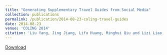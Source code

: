 ```yaml
---
title: "Generating Supplementary Travel Guides from Social Media"
collection: publications
permalink: /publication/2014-08-23-coling-travel-guides
date: 2014-08-23
venue: 'COLING 2014'
citation: 'Liu Yang, Jing Jiang, Lifu Huang, Minghui Qiu and Lizi Liao. Generating Supplementary Travel Guides from Social Media. In Proceedings of the 25th International Conference on Computational Linguistics (COLING 2014), Dublin, Ireland, August 23-29 2014. Full Oral Paper. '
---
```


<a href='http://yangliuy.github.io/files/papers/14-COLING-TravelGuide.pdf'>Download</a>
